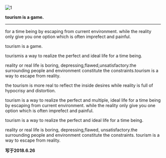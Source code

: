 ![1](https://hello-beijing.oss-cn-beijing.aliyuncs.com/myGithub/MrZ/1.jpg)

**tourism is a game.**

---

for a time being by escaping from current environment. while the reality only give you one option which is often imprefect and painful.

tourism is a game.

tourismis a way to realize the perfect and ideal life for a time being.

reality or real life is boring, depressing,flawed,unsatisfactory.the surrounding people and environment constitute the constraints.tourism is a way to escape from reality.

the tourism is more real to reflect the inside desires while reality is full of hypocrisy and distortion.

tourism is a way to realize the perfect and multiple, ideal life for a time being by escaping from current environment. while the reality only give you one option which is often imprefect and painful.

tourism is a way to realize the perfect and ideal life for a time being.

reality or real life is boring, depressing,flawed, unsatisfactory.the surrounding people and environment constitute the constraints. tourism is a way to escape from reality.

**写于2018.6.26**